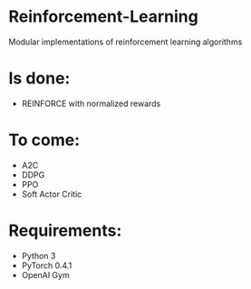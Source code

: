 # Reinforcement-Learning
Modular implementations of reinforcement learning algorithms

# Is done:
- REINFORCE with normalized rewards

# To come:
- A2C
- DDPG
- PPO
- Soft Actor Critic

# Requirements:
- Python 3
- PyTorch 0.4.1
- OpenAI Gym
